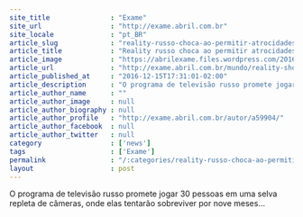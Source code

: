 ```yaml
---
site_title               : "Exame"
site_url                 : "http://exame.abril.com.br"
site_locale              : "pt_BR"
article_slug             : "reality-russo-choca-ao-permitir-atrocidades-entre-participantes"
article_title            : "Reality russo choca ao permitir atrocidades entre participantes"
article_image            : "https://abrilexame.files.wordpress.com/2016/12/lobo2.png?w=680"
article_url              : "http://exame.abril.com.br/mundo/reality-show-russo-choca-ao-permitir-atrocidades-entre-participantes/"
article_published_at     : "2016-12-15T17:31:01-02:00"
article_description      : "O programa de televisão russo promete jogar 30 pessoas em uma selva repleta de câmeras, onde elas tentarão sobreviver por nove meses..."
article_author_name      : ""
article_author_image     : null
article_author_biography : null
article_author_profile   : "http://exame.abril.com.br/autor/a59904/"
article_author_facebook  : null
article_author_twitter   : null
category                 : ['news']
tags                     : ['Exame']
permalink                : "/:categories/reality-russo-choca-ao-permitir-atrocidades-entre-participantes/"
layout                   : post
---
```


O programa de televisão russo promete jogar 30 pessoas em uma selva repleta de câmeras, onde elas tentarão sobreviver por nove meses...
